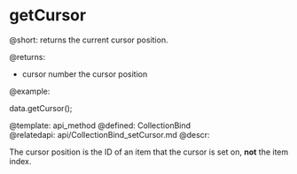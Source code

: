 getCursor
=============


@short:
	returns the current cursor position.

@returns:
- cursor      number      the cursor position
	

@example:

data.getCursor();


@template:	api_method
@defined:	CollectionBind	
@relatedapi:
	 api/CollectionBind_setCursor.md
@descr:

The cursor position is the ID of an item that the cursor is set on, **not** the item index.